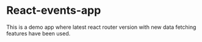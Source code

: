 # React-events-app
This is a demo app where latest react router version with new data fetching features have been used.

